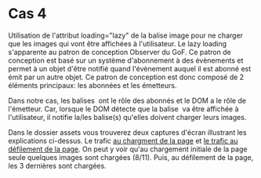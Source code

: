 # Cas 4
Utilisation de l'attribut loading="lazy" de la balise image pour ne charger que les images qui vont être affichées à l'utilisateur.
Le lazy loading s'apparente au patron de conception Observer du GoF. Ce patron de conception est basé sur un système d'abonnement à des évènements et permet à un objet d'être notifié quand l'évènement auquel il est abonné est émit par un autre objet.
Ce patron de conception est donc composé de 2 éléments principaux: les abonnées et les émetteurs.

Dans notre cas, les balises <img> ont le rôle des abonnés et le DOM a le rôle de l'émetteur. Car, lorsque le DOM détecte que la balise 
<img> va être affichée à l'utilisateur, il notifie la/les balise(s) qu'elles doivent charger leurs images.

Dans le dossier assets vous trouverez deux captures d'écran illustrant les explications ci-dessus. Le trafic [au chargment de la page](./assets/coo_seance3_load01.png) et [le trafic au défilement de la page](./assets/coo_seance3_load02.png).
On peut y voir qu'au chargement initiale de la page seule quelques images sont chargées (8/11). Puis, au défilement de la page, les 3 dernières sont chargées.
